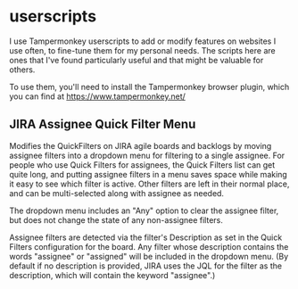 # userscripts

I use Tampermonkey userscripts to add or modify features on websites I use often, to fine-tune them for my personal needs. The scripts here are ones that I've found particularly useful and that might be valuable for others.

To use them, you'll need to install the Tampermonkey browser plugin, which you can find at https://www.tampermonkey.net/


## JIRA Assignee Quick Filter Menu

Modifies the QuickFilters on JIRA agile boards and backlogs by moving assignee filters into a dropdown menu for filtering to a single assignee. For people who use Quick Filters for assignees, the Quick Filters list can get quite long, and putting assignee filters in a menu saves space while making it easy to see which filter is active. Other filters are left in their normal place, and can be multi-selected along with assignee as needed.

The dropdown menu includes an "Any" option to clear the assignee filter, but does not change the state of any non-assignee filters.

Assignee filters are detected via the filter's Description as set in the Quick Filters configuration for the board. Any filter whose description contains the words "assignee" or "assigned" will be included in the dropdown menu. (By default if no description is provided, JIRA uses the JQL for the filter as the description, which will contain the keyword "assignee".)
